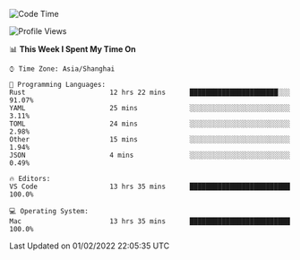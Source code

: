 <!--START_SECTION:waka-->
![Code Time](http://img.shields.io/badge/Code%20Time-966%20hrs%2010%20mins-blue)

![Profile Views](http://img.shields.io/badge/Profile%20Views-19-blue)

📊 **This Week I Spent My Time On** 

```text
⌚︎ Time Zone: Asia/Shanghai

💬 Programming Languages: 
Rust                     12 hrs 22 mins      ██████████████████████░░░   91.07% 
YAML                     25 mins             ░░░░░░░░░░░░░░░░░░░░░░░░░   3.11% 
TOML                     24 mins             ░░░░░░░░░░░░░░░░░░░░░░░░░   2.98% 
Other                    15 mins             ░░░░░░░░░░░░░░░░░░░░░░░░░   1.94% 
JSON                     4 mins              ░░░░░░░░░░░░░░░░░░░░░░░░░   0.49%

🔥 Editors: 
VS Code                  13 hrs 35 mins      █████████████████████████   100.0%

💻 Operating System: 
Mac                      13 hrs 35 mins      █████████████████████████   100.0%

```


 Last Updated on 01/02/2022 22:05:35 UTC
<!--END_SECTION:waka-->
